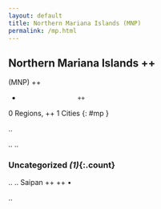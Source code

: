 ```yaml
---
layout: default
title: Northern Mariana Islands (MNP)
permalink: /mp.html
---
```



## Northern Mariana Islands   ++
(MNP)  ++
-                     ++
0 Regions, ++
1 Cities
{: #mp }

.. 




.. 
.. 


### Uncategorized _(1)_{:.count}


..
..
Saipan  ++
 ++
•




.. 
 
